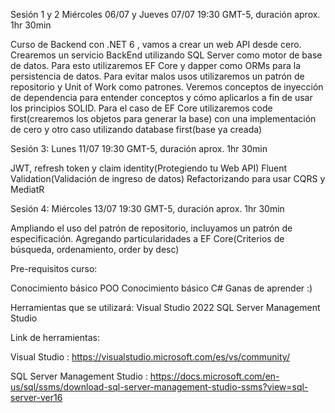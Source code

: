 Sesión 1 y 2 Miércoles 06/07 y Jueves 07/07 19:30 GMT-5, duración aprox. 1hr 30min

Curso de Backend con .NET 6 , vamos a crear un web API desde cero. Crearemos un servicio BackEnd utilizando SQL Server como motor de base de datos.
Para esto utilizaremos EF Core y dapper como ORMs para la persistencia de datos. Para evitar malos usos utilizaremos un patrón de repositorio y Unit of Work como patrones.
Veremos conceptos de inyección de dependencia para entender conceptos y cómo aplicarlos a fin de usar los principios SOLID.
Para el caso de EF Core utilizaremos code first(crearemos los objetos para generar la base) con una implementación de cero y otro caso utilizando database first(base ya creada)

Sesión 3: Lunes 11/07 19:30 GMT-5, duración aprox. 1hr 30min

JWT, refresh token y claim identity(Protegiendo tu Web API)
Fluent Validation(Validación de ingreso de datos)
Refactorizando para usar CQRS y MediatR

Sesión 4: Miércoles 13/07 19:30 GMT-5, duración aprox. 1hr 30min

Ampliando el uso del patrón de repositorio, incluyamos un patrón de especificación. Agregando particularidades a EF Core(Criterios de búsqueda, ordenamiento, order by desc)

Pre-requisitos curso:

Conocimiento básico POO
Conocimiento básico C#
Ganas de aprender :)

Herramientas que se utilizará:
Visual Studio 2022
SQL Server Management Studio

Link de herramientas:

Visual Studio : https://visualstudio.microsoft.com/es/vs/community/

SQL Server Management Studio : https://docs.microsoft.com/en-us/sql/ssms/download-sql-server-management-studio-ssms?view=sql-server-ver16
